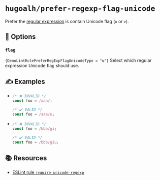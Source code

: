 # `hugoalh/prefer-regexp-flag-unicode`

Prefer the [regular expression][ecmascript-regexp] is contain Unicode flag (`u` or `v`).

## 🔧 Options

### `flag`

`{DenoLintRulePreferRegExpFlagUnicodeType = "u"}` Select which regular expression Unicode flag should use.

## ✍️ Examples

- ```ts
  /* ❌ INVALID */
  const foo = /aaa/;

  /* ✔️ VALID */
  const foo = /aaa/u;
  ```
- ```ts
  /* ❌ INVALID */
  const foo = /bbb/gi;

  /* ✔️ VALID */
  const foo = /bbb/giu;
  ```

## 📚 Resources

- [ESLint rule `require-unicode-regexp`](https://eslint.org/docs/latest/rules/require-unicode-regexp)

[ecmascript-regexp]: https://developer.mozilla.org/en-US/docs/Web/JavaScript/Guide/Regular_expressions
